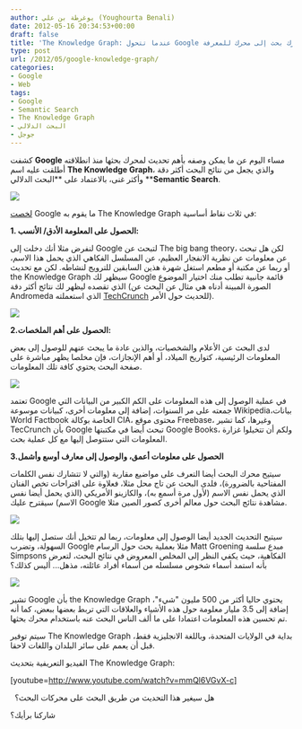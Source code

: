 ```yaml
---
author: يوغرطة بن علي (Youghourta Benali)
date: 2012-05-16 20:34:53+00:00
draft: false
title: 'The Knowledge Graph: عندما تتحول Google من مجرد محرك بحث إلى محرك للمعرفة  '
type: post
url: /2012/05/google-knowledge-graph/
categories:
- Google
- Web
tags:
- Google
- Semantic Search
- The Knowledge Graph
- البحث الدلالي
- جوجل
---
```


كشفت **Google** مساء اليوم عن ما يمكن وصفه بأهم تحديث لمحرك بحثها منذ انطلاقته أطلقت عليه اسم **The Knowledge Graph**، والذي يجعل من نتائج البحث أكثر دقة وأكثر غنى، بالاعتماد على **البحث الدلالي ****Semantic Search**.




[![](http://www.it-scoop.com/wp-content/uploads/2012/05/google-semantic-search.jpg)
](http://www.it-scoop.com/wp-content/uploads/2012/05/google-semantic-search.jpg)




[لخصت](http://googleblog.blogspot.com/2012/05/introducing-knowledge-graph-things-not.html) Google ما يقوم به The Knowledge Graph في ثلاث نقاط أساسية:




**1. الحصول على المعلومة الأدق/ الأنسب:**




لنفرض مثلا أنك دخلت إلى Google لتبحث عن The big bang theory، لكن هل تبحث عن معلومات عن نظرية الانفجار العظيم، عن المسلسل الفكاهي الذي يحمل هذا الاسم، أو ربما عن مكتبة أو مطعم استغل شهرة هذين السابقين للترويج لنشاطه. لكن مع تحديث the Knowledge Graph سيظهر لك Google قائمة جانبية تطلب منك اختيار الموضوع الذي تقصده ليظهر لك نتائج أكثر دقة (الصورة المبينة أدناه هي مثال عن البحث عن Andromeda الذي استعملته [TechCrunch](http://techcrunch.com/2012/05/16/google-just-got-a-whole-lot-smarter-launches-its-knowledge-graph/) للحديث حول الأمر).




[![](http://www.it-scoop.com/wp-content/uploads/2012/05/google-knowledge-graph-disambiguation.jpg)
](http://www.it-scoop.com/wp-content/uploads/2012/05/google-knowledge-graph-disambiguation.jpg)




**2.الحصول على أهم الملخصات:**




لدى البحث عن الأعلام والشخصيات، والذين عادة ما يبحث عنهم للوصول إلى بعض المعلومات الرئيسية، كتواريخ الميلاد، أو أهم الإنجازات، فإن مخلصا يظهر مباشرة على صفحة البحث يحتوي كافة تلك المعلومات.




[![](http://www.it-scoop.com/wp-content/uploads/2012/05/google-knowledge-graph-marie-curie-1024x460.png)
](http://www.it-scoop.com/wp-content/uploads/2012/05/google-knowledge-graph-marie-curie.png)




تعتمد Google في عملية الوصول إلى هذه المعلومات على الكم الكبير من البيانات التي جمعته على مر السنوات، إضافة إلى معلومات أخرى، كبيانات موسوعة Wikipedia،بيانات World Factbook الخاصة بوكالة CIA، محتوى موقع Freebase، وغيرها، كما تشير TecCrunch بأن Google تبحث أيضا في مكتبتها Google Books، ولكم أن تتخيلوا غزارة المعلومات التي ستتوصل إليها مع كل عملية بحث.




**3.الحصول على معلومات أعمق، والوصول إلى معارف أوسع وأشمل**




<!-- more -->




سيتيح محرك البحث أيضا التعرف على مواضيع مقاربة (والتي لا تتشارك نفس الكلمات المفتاحية بالضرورة)، فلدى البحث عن تاج محل مثلا، فعلاوة على اقتراحات تخص الفنان الذي يحمل نفس الاسم (لأول مرة أسمع به)، والكازينو الأمريكي (الذي يحمل أيضا نفس الاسم) سيقترح عليك Google مشاهدة نتائج البحث حول معالم أخرى كصور الصين مثلا.




[![](http://www.it-scoop.com/wp-content/uploads/2012/05/google-Knowledge-Graph-taj-mahal-1024x663.png)
](http://www.it-scoop.com/wp-content/uploads/2012/05/google-Knowledge-Graph-taj-mahal.png)




سيتيح التحديث الجديد أيضا الوصول إلى معلومات، ربما لم تتخيل أنك ستصل إليها بتلك السهولة، وتضرب Google مثلا بعملية بحث حول الرسام Matt Groening مبدع سلسة Simpsons الفكاهية، حيث يكفي النظر إلى المخلص المعروض في نتائج البحث، لتعرض بأنه استمد أسماء شخوص مسلسله من أسماء أفراد عائلته، مذهل... أليس كذلك؟




[![](http://www.it-scoop.com/wp-content/uploads/2012/05/google-Knowledge-Graph-matt-groening-1024x586.png)
](http://www.it-scoop.com/wp-content/uploads/2012/05/google-Knowledge-Graph-matt-groening.png)




تشير Google بأن the Knowledge Graph يحتوي حاليا أكثر من 500 مليون "شيء"، إضافة إلى 3.5 مليار معلومة حول هذه الأشياء والعلاقات التي تربط بعضها ببعض، كما أنه تم تحسين هذه المعلومات اعتمادا على ما ألف الناس البحث عنه باستخدام محرك بحثها.




سيتم توفير The Knowledge Graph بداية في الولايات المتحدة، وباللغة الانجليزية فقط، قبل أن يعمم على سائر البلدان واللغات لاحقا.




الفيديو التعريفية بتحديث The Knowledge Graph:




<!-- more -->




[youtube=http://www.youtube.com/watch?v=mmQl6VGvX-c]




  هل سيغير هذا التحديث من طريق البحث على محركات البحث؟




شاركنا برأيك؟
